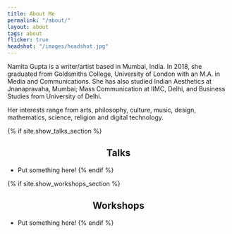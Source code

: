 ```yaml
---
title: About Me
permalink: "/about/"
layout: about
tags: about
flicker: true
headshot: "/images/headshot.jpg"
---
```


Namita Gupta is a writer/artist based in Mumbai, India. In 2018, she graduated from Goldsmiths College, University of London with an M.A. in Media and Communications. She has also studied Indian Aesthetics at Jnanapravaha, Mumbai; Mass Communication at IIMC, Delhi, and Business Studies from University of Delhi. 

Her interests range from arts, philosophy, culture, music, design, mathematics, science, religion and digital technology.

{% if site.show_talks_section %}
## Talks

- Put something here!
{% endif %}

{% if site.show_workshops_section %}
## Workshops

- Put something here!
{% endif %}


<style>
.post-header, #talks, #workshops {
  text-align: center; /* Want the About Page header to be in the middle */
}
</style>
